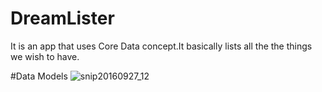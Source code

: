 # DreamLister
It is an app that uses Core Data concept.It basically lists all the the things we wish to have.

#Data Models
![snip20160927_12](https://cloud.githubusercontent.com/assets/16516636/18884733/48642f9c-8506-11e6-9e9d-1b694abd9934.png)
